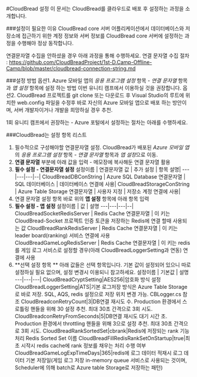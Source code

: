 #CloudBread 설정
이 문서는 CloudBread를 클라우드로 배포 후 설정하는 과정을 소개합니다.

###설정이 필요한 이유
CloudBread core 서버 어플리케이션에서 데이터베이스와 저장소에 접근하기 위한 계정 정보와 서버 정보를 CloudBread core 서버에 설정하는 과정을 수행해야 정상 동작합니다.

연결문자열 수집을 안하셨을 경우 아래 과정을 통해 수행하세요.
연결 문자열 수집 절차 : https://github.com/CloudBreadProject/1st-D.Camp-Offline-Camp/blob/master/cloudbread-connection-string.md

###설정 방법
옵션1. Azure 모바일 앱의 *응용 프로그램 설정* 항목 - *연결 문자열* 항목과 *앱 설정* 항목에 설정 하는 방법
이번 유니티 캠프에서 이용하실 것을 권장합니다.
옵션2. CloudBread 프로젝트를 git clone 또는 다운로드 후 Visual Studio의 루트에 위치한 web.config 파일을 수정후 바로 자신의 Azure 모바일 앱으로 배포 하는 방안이며, 서버 개발자이거나 개발을 희망하실 경우 추천.

1회 유니티 캠프에서 권장하는 - Azure 포털에서 설정하는 절차는 아래를 수행하세요.

###CloudBread는 설정 항목 리스트
1. 필수적으로 구성해야할 연결문자열 설정. CloudBread가 배포된 *Azure 모바일 앱*의 *응용 프로그램 설정* 항목 - *연결 문자열* 항목과 *앱 설정*으로 이동.
2. **연결 문자열** 부분에 아래 값을 입력 - 메모장에 복사해둔 연결 문자열 활용
3. **필수 설정 - 연결문자열 설정**
설정이름 | 연결문자열 값 | 추가 설정 | 항목 설명|
---|---|---|--|
CloudBreadDBConString | Azure SQL Database 연결문자열 | SQL 데이터베이스 | 데이터베이스 연결에 사용|
CloudBreadStorageConString | Azure Table Storage 연결문자열 | 사용자 지정 | 저장소 계정 연결에 사용|
4. 연결 문자열 설정 항목 바로 위의 **앱 설정** 항목에 아래 항목 입력
5. **필수 설정 - 앱 설정**
설정이름 | 값 | 설명
---|---|---|--|
CloudBreadSocketRedisServer | Redis Cache 연결문자열 | 이 키는 CloudBread-Socket 프로젝트 인증 토큰을 저장하는 Redis에 연결 할때 사용되는 값
CloudBreadRankRedisServer | Redis Cache 연결문자열 | 이 키는 leader board(ranking) 서비스 연결에 사용
CloudBreadGameLogRedisServer | Redis Cache 연결문자열 | 이 키는 redis를 게임 로그 서비스로 설정할 경우(아래 CloudBreadLoggerSetting과 연동) 연결에 사용
6. **선택 설정 항목 **
아래 값들은 선택 항목입니다. 기본 값이 설정되어 있으니 따로 설정하실 필요 없으며, 설정 변경시 이용되니 참고하세요.
설정이름 | 기본값 | 설명
---|---|---|
CloudBreadCryptSetting|AES256|암호화 방식 설정
CloudBreadLoggerSetting|ATS|기본 로그저장 방식은 Azure Table Storage로 바로 저장. SQL, AQS, redis 설정으로 저장 위치 변경 가능. CBLogger.cs 참조
CloudBreadconRetryCount|3|DB연결 재시도 수. Production 환경에서 스로틀링 핸들을 위해 30 설정 추천. 최대 30초 간격으로 3회 시도.
CloudBreadconRetryFromSeconds|5|DB연결 재시도 대기 시간 초. Production 환경에서 throttling 핸들을 위해 3으로 설정 추천. 최대 30초 간격으로 3회 시도.
CloudBreadRankSortedSet|cbrank|Redis에 저장되는 rank 기능 처리 Redis Sorted Set 이름
CloudBreadFillRedisRankSetOnStartup|true|최초 시작시 redis cache에 rank 정보를 채우는 처리 수행 여부
CloudBreadGameLogExpTimeDays|365|redis에 로그 데이터 적재시 로그 데이터 기본 저장일(게임 로그 저장 in-memory queue 서비스로 사용되는 것이며, Scheduler에 의해 batch로 Azure table Storage로 저장하는 패턴)

